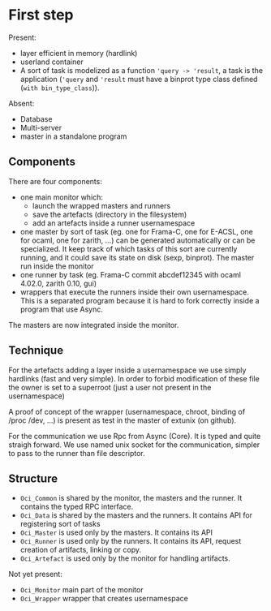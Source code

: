 # First step #

Present:
 * layer efficient in memory (hardlink)
 * userland container
 * A sort of task is modelized as a function `'query -> 'result`, a
   task is the application (`'query` and `'result` must have a binprot
   type class defined (`with bin_type_class`)).

Absent:
 * Database
 * Multi-server
 * master in a standalone program

## Components ##

There are four components:
* one main monitor which:
  * launch the wrapped masters and runners
  * save the artefacts (directory in the filesystem)
  * add an artefacts inside a runner usernamespace
* one master by sort of task (eg. one for Frama-C, one for E-ACSL, one
for ocaml, one for zarith, ...) can be generated automatically or can be specialized. It keep
track of which tasks of this sort are currently running, and it could
save its state on disk (sexp, binprot). The master run inside the monitor
* one runner by task (eg. Frama-C commit abcdef12345 with ocaml 4.02.0, zarith 0.10, gui)
* wrappers that execute the runners inside their own usernamespace.
  This is a separated program because it is hard to fork correctly
  inside a program that use Async.

The masters are now integrated inside the monitor.

## Technique ##

For the artefacts adding a layer inside a usernamespace we use simply
hardlinks (fast and very simple). In order to forbid modification of these
file the owner is set to a superroot (just a user not present in the
usernamespace)

A proof of concept of the wrapper (usernamespace, chroot, binding of
/proc /dev, ...) is present as test in the master of extunix (on github).

For the communication we use Rpc from Async (Core). It is typed and
quite straigh forward. We use named unix socket for the communication,
simpler to pass to the runner than file descriptor.

## Structure ##
* `Oci_Common` is shared by the monitor, the masters and the runner.
It contains the typed RPC interface.
* `Oci_Data` is shared by the masters and the runners. It contains API
for registering sort of tasks
* `Oci_Master` is used only by the masters. It contains its API
* `Oci_Runner` is used only by the runners. It contains its API,
request creation of artifacts, linking or copy.
* `Oci_Artefact` is used only by the monitor for handling artifacts.

Not yet present:
* `Oci_Monitor` main part of the monitor
* `Oci_Wrapper` wrapper that creates usernamespace
